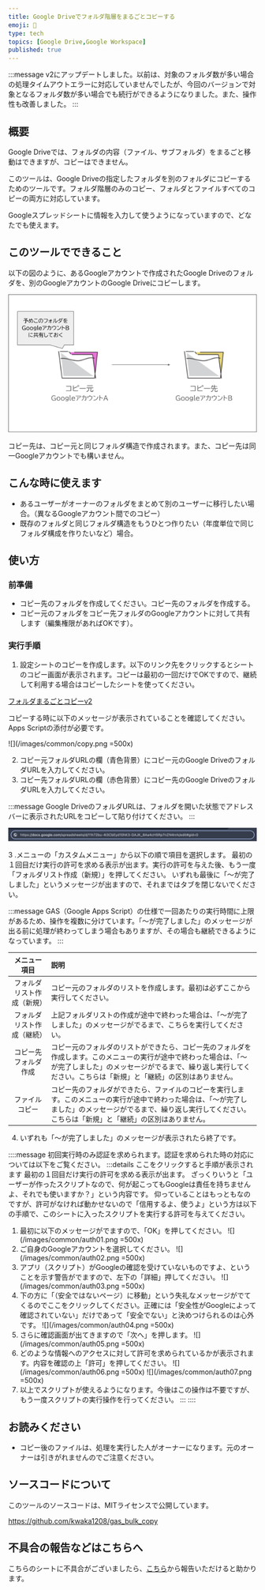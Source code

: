 ```yaml
---
title: Google Driveでフォルダ階層をまるごとコピーする
emoji: 📁
type: tech
topics: [Google Drive,Google Workspace]
published: true
---
```

:::message
v2にアップデートしました。以前は、対象のフォルダ数が多い場合の処理タイムアウトエラーに対応していませんでしたが、今回のバージョンで対象となるフォルダ数が多い場合でも続行ができるようになりました。また、操作性も改善しました。
:::

## 概要
Google Driveでは、フォルダの内容（ファイル、サブフォルダ）をまるごと移動はできますが、コピーはできません。

このツールは、Google Driveの指定したフォルダを別のフォルダにコピーするためのツールです。フォルダ階層のみのコピー、フォルダとファイルすべてのコピーの両方に対応しています。

Googleスプレッドシートに情報を入力して使うようになっていますので、どなたでも使えます。

## このツールでできること
以下の図のように、あるGoogleアカウントで作成されたGoogle Driveのフォルダを、別のGoogleアカウントのGoogle Driveにコピーします。

![](/images/google/google_drive_bulk_copy/01.png)

コピー先は、コピー元と同じフォルダ構造で作成されます。また、コピー先は同一Googleアカウントでも構いません。

## こんな時に使えます
- あるユーザーがオーナーのフォルダをまとめて別のユーザーに移行したい場合。（異なるGoogleアカウント間でのコピー）
- 既存のフォルダと同じフォルダ構造をもうひとつ作りたい（年度単位で同じフォルダ構成を作りたいなど）場合。

## 使い方
### 前準備
- コピー先のフォルダを作成してください。コピー先のフォルダを作成する。
- コピー元のフォルダをコピー先フォルダのGoogleアカウントに対して共有します（編集権限があればOKです）。

### 実行手順
1. 設定シートのコピーを作成します。以下のリンク先をクリックするとシートのコピー画面が表示されます。コピーは最初の一回だけでOKですので、継続して利用する場合はコピーしたシートを使ってください。

[フォルダまるごとコピーv2](https://docs.google.com/spreadsheets/d/1gGr3XXWkEU1gOztkUnfrvDNhhXqBglOd_ADHEMc2vOM/copy?usp=sharing)

コピーする時に以下のメッセージが表示されていることを確認してください。Apps Scriptの添付が必要です。

![](/images/common/copy.png =500x)

2. コピー元フォルダURLの欄（青色背景）にコピー元のGoogle DriveのフォルダURLを入力してください。
3. コピー先フォルダURLの欄（赤色背景）にコピー先のGoogle DriveのフォルダURLを入力してください。

:::message
Google DriveのフォルダURLは、フォルダを開いた状態でアドレスバーに表示されたURLをコピーして貼り付けてください。
:::

![](/images/google/google_drive_bulk_copy/02.png)


3 .メニューの「カスタムメニュー」から以下の順で項目を選択します。
最初の１回目だけ実行の許可を求める表示が出ます。実行の許可を与えた後、もう一度「フォルダリスト作成（新規）」を押してください。
いずれも最後に「〜が完了しました」というメッセージが出ますので、それまではタブを閉じないでください。

:::message
GAS（Google Apps Script）の仕様で一回あたりの実行時間に上限があるため、操作を複数に分けています。「〜が完了しました」のメッセージが出る前に処理が終わってしまう場合もありますが、その場合も継続できるようになっています。
:::

|メニュー項目|説明|
|:--:|:--|
|フォルダリスト作成（新規）|コピー元のフォルダのリストを作成します。最初は必ずここから実行してください。|
|フォルダリスト作成（継続）|上記フォルダリストの作成が途中で終わった場合は、「〜が完了しました」のメッセージがでるまで、こちらを実行してください。|
|コピー先フォルダ作成|コピー元のフォルダのリストができたら、コピー先のフォルダを作成します。このメニューの実行が途中で終わった場合は、「〜が完了しました」のメッセージがでるまで、繰り返し実行してください。こちらは「新規」と「継続」の区別はありません。|
|ファイルコピー|コピー先のフォルダができたら、ファイルのコピーを実行します。このメニューの実行が途中で終わった場合は、「〜が完了しました」のメッセージがでるまで、繰り返し実行してください。こちらは「新規」と「継続」の区別はありません。|

4. いずれも「〜が完了しました」のメッセージが表示されたら終了です。	

::::message
初回実行時のみ認証を求められます。認証を求められた時の対応については以下をご覧ください。
:::details ここをクリックすると手順が表示されます
最初の１回目だけ実行の許可を求める表示が出ます。
ざっくりいうと「ユーザーが作ったスクリプトなので、何が起こってもGoogleは責任を持ちませんよ、それでも使いますか？」という内容です。
仰っていることはもっともなのですが、許可がなければ動かせないので「信用するよ、使うよ」という方は以下の手順で、このシートに入ったスクリプトを実行する許可を与えてください。

1. 最初に以下のメッセージがでますので、「OK」を押してください。
![](/images/common/auth01.png =500x)
2. ご自身のGoogleアカウントを選択してください。
![](/images/common/auth02.png =500x)
3. アプリ（スクリプト）がGoogleの確認を受けていないものですよ、ということを示す警告がでますので、左下の「詳細」押してください。
![](/images/common/auth03.png =500x)
4. 下の方に「（安全ではないページ）に移動」という失礼なメッセージがでてくるのでここをクリックしてください。正確には「安全性がGoogleによって確認されていない」だけであって「安全でない」と決めつけられるのは心外です。
![](/images/common/auth04.png =500x)
5. さらに確認画面が出てきますので「次へ」を押します。
![](/images/common/auth05.png =500x)
6. どのような情報へのアクセスに対して許可を求められているかが表示されます。内容を確認の上「許可」を押してください。
![](/images/common/auth06.png =500x)
![](/images/common/auth07.png =500x)
7. 以上でスクリプトが使えるようになります。今後はこの操作は不要ですが、もう一度スクリプトの実行操作を行ってください。
:::
::::

## お読みください
- コピー後のファイルは、処理を実行した人がオーナーになります。元のオーナーは引きがれませんのでご注意ください。

## ソースコードについて
このツールのソースコードは、MITライセンスで公開しています。

https://github.com/kwaka1208/gas_bulk_copy

## 不具合の報告などはこちらへ
こちらのシートに不具合がございましたら、[こちら](https://github.com/kwaka1208/issues/issues)から報告いただけると助かります。

